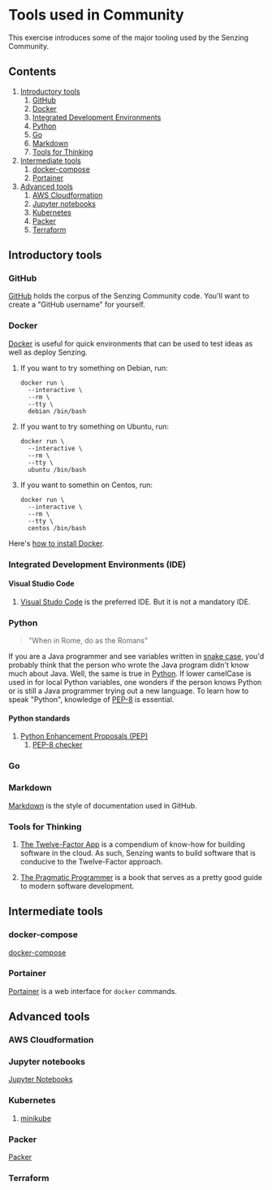 # Tools used in Community

This exercise introduces some of the major tooling used by the Senzing Community.

## Contents

1. [Introductory tools](#introductory-tools)
    1. [GitHub](#github)
    1. [Docker](#docker)
    1. [Integrated Development Environments](#integrated-development-environments-ide)
    1. [Python](#python)
    1. [Go](#go)
    1. [Markdown](#markdown)
    1. [Tools for Thinking](#tools-for-thinking)
1. [Intermediate tools](#intermediate-tools)
    1. [docker-compose](#docker-compose)
    1. [Portainer](#portainer)
1. [Advanced tools](#advanced-tools)
    1. [AWS Cloudformation](#aws-cloudformation)
    1. [Jupyter notebooks](#jupyter-notebooks)
    1. [Kubernetes](#kubernetes)
    1. [Packer](#packer)
    1. [Terraform](#terraform)

## Introductory tools

### GitHub

[GitHub](../../WHATIS/github.md)
holds the corpus of the Senzing Community code.
You'll want to create a "GitHub username" for yourself.

### Docker

[Docker](../../WHATIS/docker.md)
is useful for quick environments that can be used to test ideas
as well as deploy Senzing.

1. If you want to try something on Debian, run:

    ```console
    docker run \
      --interactive \
      --rm \
      --tty \
      debian /bin/bash
    ```

1. If you want to try something on Ubuntu, run:

    ```console
    docker run \
      --interactive \
      --rm \
      --tty \
      ubuntu /bin/bash
    ```

1. If you want to somethin on Centos, run:

    ```console
    docker run \
      --interactive \
      --rm \
      --tty \
      centos /bin/bash
    ```

Here's [how to install Docker](../../HOWTO/install-docker.md).

### Integrated Development Environments (IDE)

#### Visual Studio Code

1. [Visual Studo Code](../../WHAIS/visual-studio-code.md) is the preferred IDE.
   But it is not a mandatory IDE.

### Python

> "When in Rome, do as the Romans"

If you are a Java programmer and see variables written in
[snake case](https://en.wikipedia.org/wiki/Snake_case),
you'd probably think that the person who wrote the Java program
didn't know much about Java.
Well, the same is true in
[Python](../../WHATIS/python.md).
If lower camelCase is used in for local Python variables,
one wonders if the person knows Python
or is still a Java programmer trying out a new language.
To learn how to speak "Python", knowledge of
[PEP-8](https://www.python.org/dev/peps/pep-0008/)
is essential.

#### Python standards

1. [Python Enhancement Proposals (PEP)](https://www.python.org/dev/peps/)
    1. [PEP-8 checker](http://pep8online.com/)

### Go

### Markdown

[Markdown](../../WHATIS/markdown.md)
is the style of documentation used in GitHub.

### Tools for Thinking

1. [The Twelve-Factor App](https://12factor.net/) is a compendium of know-how for building software in the cloud.
   As such, Senzing wants to build software that is conducive to the Twelve-Factor approach.

1. [The Pragmatic Programmer](https://pragprog.com/titles/tpp20/the-pragmatic-programmer-20th-anniversary-edition/)
   is a book that serves as a pretty good guide to modern software development.

## Intermediate tools

### docker-compose

[docker-compose](../../WHATIS/docker-compose.md)

### Portainer

[Portainer](../../WHATIS/portainer.md) is a web interface for `docker` commands.

## Advanced tools

### AWS Cloudformation

### Jupyter notebooks

[Jupyter Notebooks](../../WHATIS/jupyter-notebook.md)

### Kubernetes

1. [minikube](https://minikube.sigs.k8s.io/docs/start/)

### Packer

[Packer](../../WHATIS/packer.md)

### Terraform
